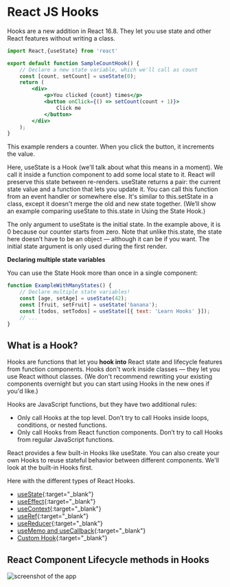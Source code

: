 # React JS Hooks






Hooks are a new addition in React 16.8. They let you use state and other React features without writing a class.

```jsx
import React,{useState} from 'react'

export default function SampleCountHook() {
    // Declare a new state variable, which we'll call as count
    const [count, setCount] = useState(0);
    return (
        <div>
            <p>You clicked {count} times</p>
            <button onClick={() => setCount(count + 1)}>
                Click me
            </button>
        </div>
    );
}

```

This example renders a counter. When you click the button, it increments the value.

Here, useState is a Hook (we'll talk about what this means in a moment). We call it inside a function component to add some local state to it. React will preserve this state between re-renders. useState returns a pair: the current state value and a function that lets you update it. You can call this function from an event handler or somewhere else. It's similar to this.setState in a class, except it doesn't merge the old and new state together. (We’ll show an example comparing useState to this.state in Using the State Hook.)

The only argument to useState is the initial state. In the example above, it is 0 because our counter starts from zero. Note that unlike this.state, the state here doesn’t have to be an object — although it can be if you want. The initial state argument is only used during the first render.

**Declaring multiple state variables**

You can use the State Hook more than once in a single component:

```jsx
function ExampleWithManyStates() {
    // Declare multiple state variables!
    const [age, setAge] = useState(42);
    const [fruit, setFruit] = useState('banana');
    const [todos, setTodos] = useState([{ text: 'Learn Hooks' }]);
    // ...
}

```
## What is a Hook?

Hooks are functions that let you **hook into** React state and lifecycle features from function components. Hooks don't work inside classes — they let you use React without classes. (We don't recommend rewriting your existing components overnight but you can start using Hooks in the new ones if you'd like.)

Hooks are JavaScript functions, but they have two additional rules:

- Only call Hooks at the top level. Don’t try to call Hooks inside loops, conditions, or nested functions.
- Only call Hooks from React function components. Don’t try to call Hooks from regular JavaScript functions.

React provides a few built-in Hooks like useState. You can also create your own Hooks to reuse stateful behavior between different components. We'll look at the built-in Hooks first.

Here with the different types of React Hooks.

- [useState](https://praveenorugantitech.github.io/praveenorugantitech-reactjs/7_Hooks/1_useState){:target="_blank"}
- [useEffect](https://praveenorugantitech.github.io/praveenorugantitech-reactjs/7_Hooks/2_useEffect){:target="_blank"}
- [useContext](https://praveenorugantitech.github.io/praveenorugantitech-reactjs/7_Hooks/3_useContext){:target="_blank"}
- [useRef](https://praveenorugantitech.github.io/praveenorugantitech-reactjs/7_Hooks/4_useRef){:target="_blank"}
- [useReducer](https://praveenorugantitech.github.io/praveenorugantitech-reactjs/7_Hooks/5_useReducer){:target="_blank"}
- [useMemo and useCallback](https://praveenorugantitech.github.io/praveenorugantitech-reactjs/7_Hooks/6_useMemo_useCallback){:target="_blank"}
- [Custom Hook](https://praveenorugantitech.github.io/praveenorugantitech-reactjs/7_Hooks/7_Custom_Hook){:target="_blank"}

## React Component Lifecycle methods in Hooks

![screenshot of the app](https://raw.githubusercontent.com/praveenorugantitech/praveenorugantitech-reactjs/master/7_Hooks/images/lifecycle.jpg)






